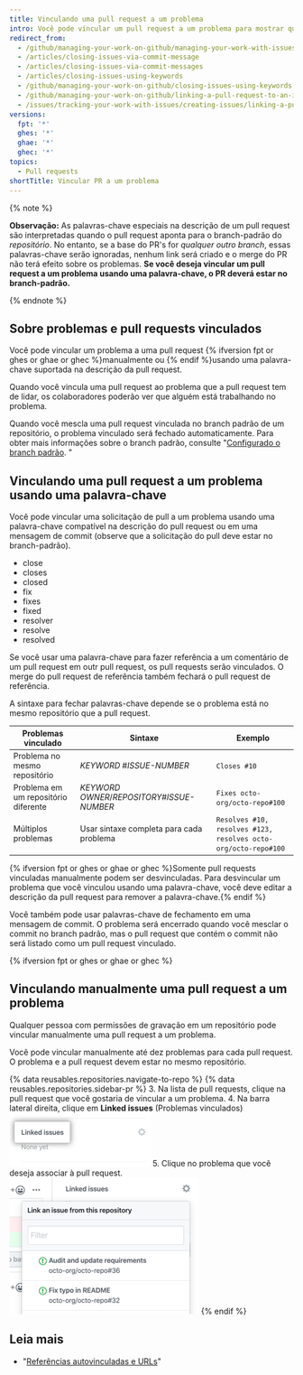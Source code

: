 ```yaml
---
title: Vinculando uma pull request a um problema
intro: Você pode vincular um pull request a um problema para mostrar que uma correção está em andamento e para fechar automaticamente o problema quando o pull request for mesclado.
redirect_from:
  - /github/managing-your-work-on-github/managing-your-work-with-issues-and-pull-requests/linking-a-pull-request-to-an-issue
  - /articles/closing-issues-via-commit-message
  - /articles/closing-issues-via-commit-messages
  - /articles/closing-issues-using-keywords
  - /github/managing-your-work-on-github/closing-issues-using-keywords
  - /github/managing-your-work-on-github/linking-a-pull-request-to-an-issue
  - /issues/tracking-your-work-with-issues/creating-issues/linking-a-pull-request-to-an-issue
versions:
  fpt: '*'
  ghes: '*'
  ghae: '*'
  ghec: '*'
topics:
  - Pull requests
shortTitle: Vincular PR a um problema
---
```


{% note %}

**Observação:** As palavras-chave especiais na descrição de um pull request são interpretadas quando o pull request aponta para o branch-padrão do *repositório*. No entanto, se a base do PR's for *qualquer outro branch*, essas palavras-chave serão ignoradas, nenhum link será criado e o merge do PR não terá efeito sobre os problemas. **Se você deseja vincular um pull request a um problema usando uma palavra-chave, o PR deverá estar no branch-padrão.**

{% endnote %}

## Sobre problemas e pull requests vinculados

Você pode vincular um problema a uma pull request {% ifversion fpt or ghes or ghae or ghec %}manualmente ou {% endif %}usando uma palavra-chave suportada na descrição da pull request.

Quando você vincula uma pull request ao problema que a pull request tem de lidar, os colaboradores poderão ver que alguém está trabalhando no problema.

Quando você mescla uma pull request vinculada no branch padrão de um repositório, o problema vinculado será fechado automaticamente. Para obter mais informações sobre o branch padrão, consulte "[Configurado o branch padrão](/github/administering-a-repository/setting-the-default-branch). "

## Vinculando uma pull request a um problema usando uma palavra-chave

Você pode vincular uma solicitação de pull a um problema usando uma palavra-chave compatível na descrição do pull request ou em uma mensagem de commit (observe que a solicitação do pull deve estar no branch-padrão).

* close
* closes
* closed
* fix
* fixes
* fixed
* resolver
* resolve
* resolved

Se você usar uma palavra-chave para fazer referência a um comentário de um pull request em outr pull request, os pull requests serão vinculados. O merge do pull request de referência também fechará o pull request de referência.

A sintaxe para fechar palavras-chave depende se o problema está no mesmo repositório que a pull request.

| Problemas vinculado                  | Sintaxe                                       | Exemplo                                                        |
| ------------------------------------ | --------------------------------------------- | -------------------------------------------------------------- |
| Problema no mesmo repositório        | *KEYWORD* #*ISSUE-NUMBER*                     | `Closes #10`                                                   |
| Problema em um repositório diferente | *KEYWORD* *OWNER*/*REPOSITORY*#*ISSUE-NUMBER* | `Fixes octo-org/octo-repo#100`                                 |
| Múltiplos problemas                  | Usar sintaxe completa para cada problema      | `Resolves #10, resolves #123, resolves octo-org/octo-repo#100` |

{% ifversion fpt or ghes or ghae or ghec %}Somente pull requests vinculadas manualmente podem ser desvinculadas. Para desvincular um problema que você vinculou usando uma palavra-chave, você deve editar a descrição da pull request para remover a palavra-chave.{% endif %}

Você também pode usar palavras-chave de fechamento em uma mensagem de commit. O problema será encerrado quando você mesclar o commit no branch padrão, mas o pull request que contém o commit não será listado como um pull request vinculado.


{% ifversion fpt or ghes or ghae or ghec %}
## Vinculando manualmente uma pull request a um problema

Qualquer pessoa com permissões de gravação em um repositório pode vincular manualmente uma pull request a um problema.

Você pode vincular manualmente até dez problemas para cada pull request. O problema e a pull request devem estar no mesmo repositório.

{% data reusables.repositories.navigate-to-repo %}
{% data reusables.repositories.sidebar-pr %}
3. Na lista de pull requests, clique na pull request que você gostaria de vincular a um problema.
4. Na barra lateral direita, clique em **Linked issues** (Problemas vinculados) ![Problemas vinculados na barra lateral direita](/assets/images/help/pull_requests/linked-issues.png)
5. Clique no problema que você deseja associar à pull request. ![Menu suspenso para problemas vinculados](/assets/images/help/pull_requests/link-issue-drop-down.png)
{% endif %}

## Leia mais

- "[Referências autovinculadas e URLs](/articles/autolinked-references-and-urls/#issues-and-pull-requests)"
